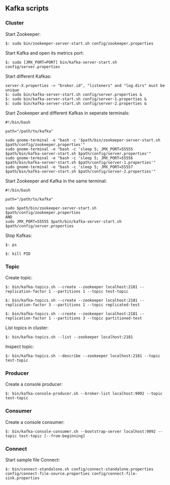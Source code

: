 ## Kafka scripts

### Cluster

Start Zookeeper:  
```
$: sudo bin/zookeeper-server-start.sh config/zookeeper.properties
```

Start Kafka and open its metrics port:  
```
$: sudo [JMX_PORT=PORT] bin/kafka-server-start.sh config/server.properties
```

Start different Kafkas:
```
server-X.properties -> "broker.id", "listeners" and "log.dirs" must be unique
$: sudo bin/kafka-server-start.sh config/server.properties &
$: sudo bin/kafka-server-start.sh config/server-1.properties &
$: sudo bin/kafka-server-start.sh config/server-2.properties &
```

Start Zookeeper and different Kafkas in seperate terminals:
```
#!/bin/bash

path="/path/to/kafka"

sudo gnome-terminal -e "bash -c '$path/bin/zookeeper-server-start.sh $path/config/zookeeper.properties'"
sudo gnome-terminal -e "bash -c 'sleep 5; JMX_PORT=55555 $path/bin/kafka-server-start.sh $path/config/server.properties'"
sudo gnome-terminal -e "bash -c 'sleep 5; JMX_PORT=55556 $path/bin/kafka-server-start.sh $path/config/server-1.properties'"
sudo gnome-terminal -e "bash -c 'sleep 5; JMX_PORT=55557 $path/bin/kafka-server-start.sh $path/config/server-2.properties'"
```

Start Zookeeper and Kafka in the same terminal:  
```
#!/bin/bash

path="/path/to/kafka"

sudo $path/bin/zookeeper-server-start.sh $path/config/zookeeper.properties
AND
sudo JMX_PORT=55555 $path/bin/kafka-server-start.sh $path/config/server.properties
```

Stop Kafkas:
```
$: ps

$: kill PID
```

### Topic

Create topic:  
```
$: bin/kafka-topics.sh --create --zookeeper localhost:2181 --replication-factor 1 --partitions 1 --topic test-topic

$: bin/kafka-topics.sh --create --zookeeper localhost:2181 --replication-factor 3 --partitions 1 --topic replicated-test

$: bin/kafka-topics.sh --create --zookeeper localhost:2181 --replication-factor 1 --partitions 3 --topic partitioned-test
```

List topics in cluster:  
```
$: bin/kafka-topics.sh --list --zookeeper localhost:2181
```

Inspect topic:  
```
$: bin/kafka-topics.sh --describe --zookeeper localhost:2181 --topic test-topic
```

### Producer

Create a console producer:  
```
$: bin/kafka-console-producer.sh --broker-list localhost:9092 --topic test-topic
```

### Consumer

Create a console consumer:  
```
$: bin/kafka-console-consumer.sh --bootstrap-server localhost:9092 --topic test-topic [--from-beginning]
```

### Connect

Start sample file Connect:  
```
$: bin/connect-standalone.sh config/connect-standalone.properties config/connect-file-source.properties config/connect-file-sink.properties
```